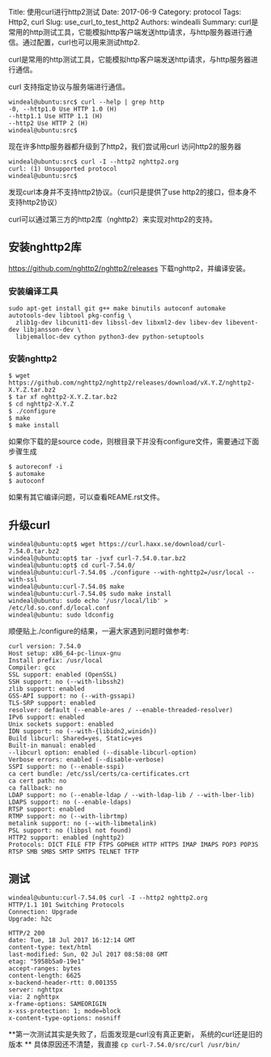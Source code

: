 Title: 使用curl进行http2测试
Date: 2017-06-9
Category: protocol
Tags: Http2, curl
Slug: use_curl_to_test_http2
Authors: windealli
Summary: curl是常用的http测试工具，它能模拟http客户端发送http请求，与http服务器进行通信。通过配置，curl也可以用来测试http2.

curl是常用的http测试工具，它能模拟http客户端发送http请求，与http服务器进行通信。

curl 支持指定协议与服务端进行通信。

```
windeal@ubuntu:src$ curl --help | grep http
-0, --http1.0 Use HTTP 1.0 (H)
--http1.1 Use HTTP 1.1 (H)
--http2 Use HTTP 2 (H)
windeal@ubuntu:src$
```

现在许多http服务器都升级到了http2，我们尝试用curl 访问http2的服务器
```
windeal@ubuntu:src$ curl -I --http2 nghttp2.org
curl: (1) Unsupported protocol
windeal@ubuntu:src$
```
发现curl本身并不支持http2协议。（curl只是提供了use http2的接口，但本身不支持http2协议）

curl可以通过第三方的http2库（nghttp2）来实现对http2的支持。

## 安装nghttp2库
https://github.com/nghttp2/nghttp2/releases 下载nghttp2，并编译安装。

### 安装编译工具
```
sudo apt-get install git g++ make binutils autoconf automake autotools-dev libtool pkg-config \
  zlib1g-dev libcunit1-dev libssl-dev libxml2-dev libev-dev libevent-dev libjansson-dev \
  libjemalloc-dev cython python3-dev python-setuptools
```

### 安装nghttp2
```
$ wget https://github.com/nghttp2/nghttp2/releases/download/vX.Y.Z/nghttp2-X.Y.Z.tar.bz2
$ tar xf nghttp2-X.Y.Z.tar.bz2
$ cd nghttp2-X.Y.Z
$ ./configure
$ make
$ make install
```
如果你下载的是source code，则根目录下并没有configure文件，需要通过下面步骤生成
```
$ autoreconf -i
$ automake
$ autoconf
```
如果有其它编译问题，可以查看REAME.rst文件。

## 升级curl
```
windeal@ubuntu:opt$ wget https://curl.haxx.se/download/curl-7.54.0.tar.bz2
windeal@ubuntu:opt$ tar -jvxf curl-7.54.0.tar.bz2
windeal@ubuntu:opt$ cd curl-7.54.0/
windeal@ubuntu:curl-7.54.0$ ./configure --with-nghttp2=/usr/local --with-ssl
windeal@ubuntu:curl-7.54.0$ make
windeal@ubuntu:curl-7.54.0$ sudo make install
windeal@ubuntu: sudo echo '/usr/local/lib' > /etc/ld.so.conf.d/local.conf
windeal@ubuntu: sudo ldconfig
```
顺便贴上./configure的结果，一遍大家遇到问题时做参考:
```
curl version: 7.54.0
Host setup: x86_64-pc-linux-gnu
Install prefix: /usr/local
Compiler: gcc
SSL support: enabled (OpenSSL)
SSH support: no (--with-libssh2)
zlib support: enabled
GSS-API support: no (--with-gssapi)
TLS-SRP support: enabled
resolver: default (--enable-ares / --enable-threaded-resolver)
IPv6 support: enabled
Unix sockets support: enabled
IDN support: no (--with-{libidn2,winidn})
Build libcurl: Shared=yes, Static=yes
Built-in manual: enabled
--libcurl option: enabled (--disable-libcurl-option)
Verbose errors: enabled (--disable-verbose)
SSPI support: no (--enable-sspi)
ca cert bundle: /etc/ssl/certs/ca-certificates.crt
ca cert path: no
ca fallback: no
LDAP support: no (--enable-ldap / --with-ldap-lib / --with-lber-lib)
LDAPS support: no (--enable-ldaps)
RTSP support: enabled
RTMP support: no (--with-librtmp)
metalink support: no (--with-libmetalink)
PSL support: no (libpsl not found)
HTTP2 support: enabled (nghttp2)
Protocols: DICT FILE FTP FTPS GOPHER HTTP HTTPS IMAP IMAPS POP3 POP3S RTSP SMB SMBS SMTP SMTPS TELNET TFTP
```
## 测试
```
windeal@ubuntu:curl-7.54.0$ curl -I --http2 nghttp2.org
HTTP/1.1 101 Switching Protocols
Connection: Upgrade
Upgrade: h2c

HTTP/2 200
date: Tue, 18 Jul 2017 16:12:14 GMT
content-type: text/html
last-modified: Sun, 02 Jul 2017 08:58:08 GMT
etag: "5958b5a0-19e1"
accept-ranges: bytes
content-length: 6625
x-backend-header-rtt: 0.001355
server: nghttpx
via: 2 nghttpx
x-frame-options: SAMEORIGIN
x-xss-protection: 1; mode=block
x-content-type-options: nosniff
```
**第一次测试其实是失败了，后面发现是curl没有真正更新， 系统的curl还是旧的版本 **
具体原因还不清楚，我直接 `cp curl-7.54.0/src/curl /usr/bin/`